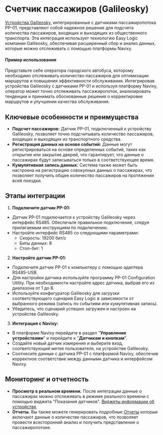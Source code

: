 # Счетчик пассажиров (Galileosky)

[Устройства Galileosky](https://www.navixy.com/devices/galileosky/), интегрированные с датчиками пассажиропотока PP-01, представляют собой надежное решение для подсчета количества пассажиров, входящих и выходящих из общественного транспорта. Эта интеграция использует технологию Easy Logic компании Galileosky, обеспечивая расширенный сбор и анализ данных, которые можно отслеживать с помощью платформы Navixy.

#### Пример использования

Представьте себе оператора городского автобуса, которому необходимо отслеживать количество пассажиров для оптимизации маршрутов и повышения эффективности обслуживания. Интегрировав устройства Galileosky с датчиками PP-01 и используя платформу Navixy, оператор может точно отслеживать пассажиропоток, анализировать тенденции и принимать обоснованные решения о корректировке маршрутов и улучшении качества обслуживания.

## Ключевые особенности и преимущества

- **Подсчет пассажиров:** Датчик PP-01, подключенный к устройству Galileosky, позволяет точно подсчитывать количество пассажиров, входящих и выходящих из транспортного средства.
- **Регистрация данных на основе событий:** Данные могут регистрироваться на основе определенных событий, таких как открытие или закрытие дверей, что гарантирует, что данные о пассажирах будут записываться только в соответствующее время.
- **Кумулятивная запись данных:** Система также может быть настроена на регистрацию совокупных данных о пассажирах, что позволяет получить общее количество пассажиров на протяжении всей поездки.

## Этапы интеграции

1. **Подключите датчик PP-01:**
  - Датчик PP-01 подключается к устройству Galileosky через интерфейс RS485. Обеспечьте правильное подключение, следуя прилагаемым инструкциям по подключению.
  - Настройте интерфейс RS485 со следующими параметрами:
    - Скорость: 19200 бит/с
    - Биты данных: 8
    - Стоп-бит: 1
2. **Настройте датчик PP-01:**
  - Подключите датчик PP-01 к компьютеру с помощью адаптера RS485-USB.
  - Для настройки датчика используйте программу PP-01 Configuration Utility. При необходимости настройте адрес датчика, выбрав его из диапазона от 1 до 8.
  - Используйте конфигуратор Galileosky для загрузки соответствующего сценария Easy Logic в зависимости от выбранного режима (запись по событиям или кумулятивная запись).
  - Убедитесь, что сценарий успешно загружен и настроен на устройстве Galileosky.
3. **Интеграция с Navixy:**
  - В платформе Navixy перейдите в раздел "**Управление устройствами**" и перейдите к "**Датчикам и кнопкам**".
  - Создайте новый датчик измерения и выберите вход, соответствующий метке пользователя, на устройстве Galileosky.
  - Соотнесите данные с датчика PP-01 с платформой Navixy, обеспечив корректное соответствие между данными датчика и интерфейсом Navixy.

## Мониторинг и отчетность

- **Просмотр в реальном времени.** После интеграции данные о пассажирах можно отслеживать в режиме реального времени с помощью виджета "Показания датчиков". [Виджеты информации об устройстве](../../../../../page-a58c240c-b5b1-47fe-93f9-6d2c0e028c3d/page-92787428-b2b7-4ada-a3d0-87eae841d35a/page-7568b797-4d50-4bc2-9086-17298ec71654/page-ff61da2c-24ea-48b5-90cd-5f542222abb6.md).
- **Отчеты.** Вы также можете генерировать подробные [Отчеты](../../../../../page-58c89bf0-8d9f-4c44-83dd-9ab49c579351/page-acb01f5e-b8ae-4d69-90c5-4d0ee9d7c99a/page-f719583e-67bf-4aa2-8c63-be6c2efa14de/page-154167e5-1d30-4bad-8d67-c13a1d90abdd.md) которые включают данные о количестве пассажиров, что позволяет провести всесторонний анализ и получить представление о пассажиропотоке.